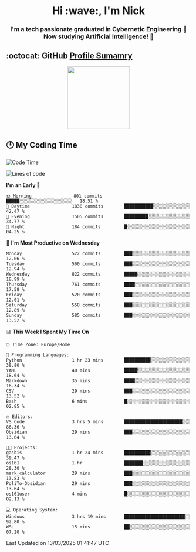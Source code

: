 <h1 align="center">Hi :wave:, I'm Nick</h1>

<h3 align="center">I'm a tech passionate graduated in Cybernetic Engineering 🤖<br>
Now studying Artificial Intelligence! 🧠</h3>


## :octocat: GitHub <a href="https://github.com/vn7n24fzkq/github-profile-summary-cards">Profile Sumamry</a>

<p align="center">
   <img style="height:170px;display:inline-block"  src="http://github-profile-summary-cards.vercel.app/api/cards/profile-details?username=CodeClimberNT&theme=github_dark" />
<!--    <img style="height:170px;display:inline-block"  src="http://github-profile-summary-cards.vercel.app/api/cards/repos-per-language?username=CodeClimberNT&theme=github_dark&exclude=" /> -->
</p>

 ## :clock3: My Coding Time 
 
<!--START_SECTION:waka-->
![Code Time](http://img.shields.io/badge/Code%20Time-499%20hrs%2010%20mins-blue)

![Lines of code](https://img.shields.io/badge/From%20Hello%20World%20I%27ve%20Written-4.9%20million%20lines%20of%20code-blue)

**I'm an Early 🐤** 

```text
🌞 Morning                801 commits         █████░░░░░░░░░░░░░░░░░░░░   18.51 % 
🌆 Daytime                1838 commits        ███████████░░░░░░░░░░░░░░   42.47 % 
🌃 Evening                1505 commits        █████████░░░░░░░░░░░░░░░░   34.77 % 
🌙 Night                  184 commits         █░░░░░░░░░░░░░░░░░░░░░░░░   04.25 % 
```
📅 **I'm Most Productive on Wednesday** 

```text
Monday                   522 commits         ███░░░░░░░░░░░░░░░░░░░░░░   12.06 % 
Tuesday                  560 commits         ███░░░░░░░░░░░░░░░░░░░░░░   12.94 % 
Wednesday                822 commits         █████░░░░░░░░░░░░░░░░░░░░   18.99 % 
Thursday                 761 commits         ████░░░░░░░░░░░░░░░░░░░░░   17.58 % 
Friday                   520 commits         ███░░░░░░░░░░░░░░░░░░░░░░   12.01 % 
Saturday                 558 commits         ███░░░░░░░░░░░░░░░░░░░░░░   12.89 % 
Sunday                   585 commits         ███░░░░░░░░░░░░░░░░░░░░░░   13.52 % 
```


📊 **This Week I Spent My Time On** 

```text
🕑︎ Time Zone: Europe/Rome

💬 Programming Languages: 
Python                   1 hr 23 mins        ██████████░░░░░░░░░░░░░░░   38.80 % 
YAML                     40 mins             █████░░░░░░░░░░░░░░░░░░░░   18.64 % 
Markdown                 35 mins             ████░░░░░░░░░░░░░░░░░░░░░   16.34 % 
CSV                      29 mins             ███░░░░░░░░░░░░░░░░░░░░░░   13.52 % 
Bash                     6 mins              █░░░░░░░░░░░░░░░░░░░░░░░░   02.85 % 

🔥 Editors: 
VS Code                  3 hrs 5 mins        ██████████████████████░░░   86.36 % 
Obsidian                 29 mins             ███░░░░░░░░░░░░░░░░░░░░░░   13.64 % 

🐱‍💻 Projects: 
gasbis                   1 hr 24 mins        ██████████░░░░░░░░░░░░░░░   39.47 % 
os161                    1 hr                ███████░░░░░░░░░░░░░░░░░░   28.30 % 
mark_calculator          29 mins             ███░░░░░░░░░░░░░░░░░░░░░░   13.83 % 
PoliTo-Obsidian          29 mins             ███░░░░░░░░░░░░░░░░░░░░░░   13.64 % 
os161user                4 mins              █░░░░░░░░░░░░░░░░░░░░░░░░   02.13 % 

💻 Operating System: 
Windows                  3 hrs 19 mins       ███████████████████████░░   92.80 % 
WSL                      15 mins             ██░░░░░░░░░░░░░░░░░░░░░░░   07.20 % 
```


 Last Updated on 13/03/2025 01:41:47 UTC
<!--END_SECTION:waka-->

